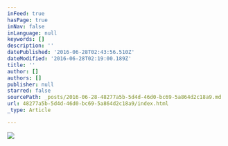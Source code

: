 ```yaml
---
inFeed: true
hasPage: true
inNav: false
inLanguage: null
keywords: []
description: ''
datePublished: '2016-06-28T02:43:56.510Z'
dateModified: '2016-06-28T02:19:00.189Z'
title: ''
author: []
authors: []
publisher: null
starred: false
sourcePath: _posts/2016-06-28-48277a5b-5d4d-46d0-bc69-5a864d2c18a9.md
url: 48277a5b-5d4d-46d0-bc69-5a864d2c18a9/index.html
_type: Article

---
```

![](https://the-grid-user-content.s3-us-west-2.amazonaws.com/ba8c00f4-7e7c-4541-bd90-6e02e2e26655.jpg)